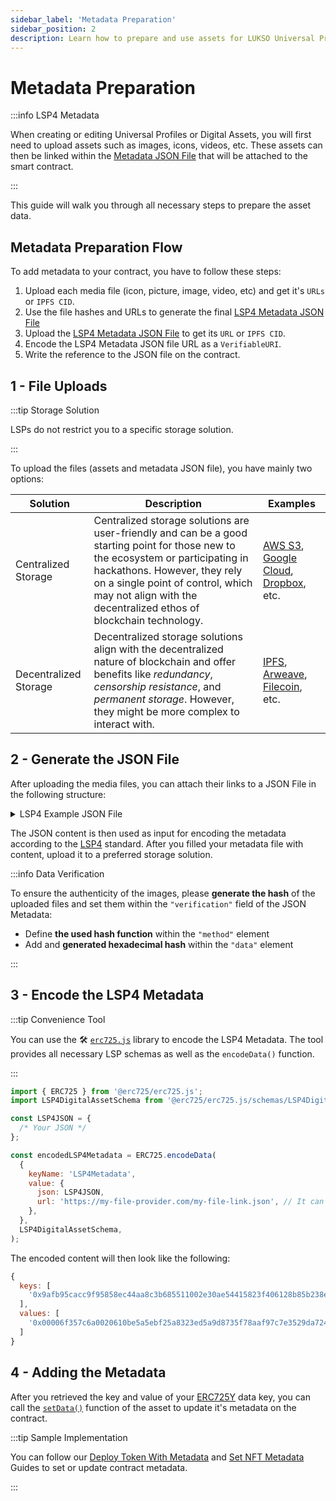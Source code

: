 ```yaml
---
sidebar_label: 'Metadata Preparation'
sidebar_position: 2
description: Learn how to prepare and use assets for LUKSO Universal Profiles and digital assets (LSP7 / LSP8).
---
```


# Metadata Preparation

:::info LSP4 Metadata

When creating or editing Universal Profiles or Digital Assets, you will first need to upload assets such as images, icons, videos, etc. These assets can then be linked within the [Metadata JSON File](../../../standards/tokens/LSP4-Digital-Asset-Metadata.md) that will be attached to the smart contract.

:::

This guide will walk you through all necessary steps to prepare the asset data.

## Metadata Preparation Flow

To add metadata to your contract, you have to follow these steps:

1. Upload each media file (icon, picture, image, video, etc) and get it's `URLs` or `IPFS CID`.
2. Use the file hashes and URLs to generate the final [LSP4 Metadata JSON File](https://github.com/lukso-network/LIPs/blob/main/LSPs/LSP-4-DigitalAsset-Metadata.md)
3. Upload the [LSP4 Metadata JSON File](https://github.com/lukso-network/LIPs/blob/main/LSPs/LSP-4-DigitalAsset-Metadata.md) to get its `URL` or `IPFS CID`.
4. Encode the LSP4 Metadata JSON file URL as a `VerifiableURI`.
5. Write the reference to the JSON file on the contract.

## 1 - File Uploads

:::tip Storage Solution

LSPs do not restrict you to a specific storage solution.

:::

To upload the files (assets and metadata JSON file), you have mainly two options:

| Solution              | Description                                                                                                                                                                                                                                                                 | Examples                                                                                                                                |
| --------------------- | --------------------------------------------------------------------------------------------------------------------------------------------------------------------------------------------------------------------------------------------------------------------------- | --------------------------------------------------------------------------------------------------------------------------------------- |
| Centralized Storage   | Centralized storage solutions are user-friendly and can be a good starting point for those new to the ecosystem or participating in hackathons. However, they rely on a single point of control, which may not align with the decentralized ethos of blockchain technology. | [AWS S3](https://aws.amazon.com/s3/), [Google Cloud](https://cloud.google.com/storage?hl=en), [Dropbox](https://www.dropbox.com/), etc. |
| Decentralized Storage | Decentralized storage solutions align with the decentralized nature of blockchain and offer benefits like _redundancy_, _censorship resistance_, and _permanent storage_. However, they might be more complex to interact with.                                             | [IPFS](https://ipfs.tech/), [Arweave](https://www.arweave.org/), [Filecoin](https://filecoin.io/), etc.                                 |

## 2 - Generate the JSON File

After uploading the media files, you can attach their links to a JSON File in the following structure:

<details>
  <summary>LSP4 Example JSON File</summary>

```js
{
    "LSP4Metadata": {
      "name": "My Token Name",
      "description": "Sample Description",
      "links": [{ "title": "My Website", "url": "https://my.website.com" }],
      "icon": [
        {
          "width": 60,
          "height": 60,
          "url": "https://mycentralised-storage.com/filename.png"
        }
      ],
      "images": [
        [
          {
            "width": 1000,
            "height": 1000,
            "url": "https://centralised-cloud-storage.com/image.jpg",
            "verification": {
              "method": "keccak256(bytes)",
              "data": "0x<hashOfTheUploadedFile>"
            }

          }
          {
            "width": 500,
            "height": 500,
            "url": "ipfs://[IPFS-CID]",
            "verification": {
              "method": "keccak256(bytes)",
              "data": "0x<hashOfTheUploadedFile>"
            }

          }
        ]
      ],
      "assets": [],
      "attributes": [
        {
          "key": "Standard type",
          "value": "LSP",
          "type": "string"
        },
        {
          "key": "Standard number",
          "value": 4,
          "type": "number"
        }
      ]
    }
  }
```

</details>

The JSON content is then used as input for encoding the metadata according to the [LSP4](../../../standards/tokens/LSP4-Digital-Asset-Metadata.md#lsp4---digital-asset-metadata) standard. After you filled your metadata file with content, upload it to a preferred storage solution.

:::info Data Verification

To ensure the authenticity of the images, please **generate the hash** of the uploaded files and set them within the `"verification"` field of the JSON Metadata:

- Define **the used hash function** within the `"method"` element
- Add and **generated hexadecimal hash** within the `"data"` element

:::

## 3 - Encode the LSP4 Metadata

:::tip Convenience Tool

You can use the 🛠️ [`erc725.js`](../../../tools/erc725js/getting-started.md) library
to encode the LSP4 Metadata. The tool provides all necessary LSP schemas as well as the `encodeData()` function.

:::

```js
import { ERC725 } from '@erc725/erc725.js';
import LSP4DigitalAssetSchema from '@erc725/erc725.js/schemas/LSP4DigitalAsset.json';

const LSP4JSON = {
  /* Your JSON */
};

const encodedLSP4Metadata = ERC725.encodeData(
  {
    keyName: 'LSP4Metadata',
    value: {
      json: LSP4JSON,
      url: 'https://my-file-provider.com/my-file-link.json', // It can also be: ipfs://[CID]
    },
  },
  LSP4DigitalAssetSchema,
);
```

The encoded content will then look like the following:

```js title="LSP4 Encoded Contract Metadata" wordWrap=inherit
{
  keys: [
    '0x9afb95cacc9f95858ec44aa8c3b685511002e30ae54415823f406128b85b238e'
  ],
  values: [
    '0x00006f357c6a0020610be5a5ebf25a8323ed5a9d8735f78aaf97c7e3529da7249f17e1b4129636f3697066733a2f2f516d5154716865424c5a466e5155787535524473387441394a746b78665a714d42636d47643973756b587877526d'
  ]
}
```

## 4 - Adding the Metadata

After you retrieved the key and value of your [ERC725Y](../../../standards/lsp-background/erc725#erc725y-generic-data-keyvalue-store) data key, you can call the [`setData()`](../../../contracts/contracts/ERC725/ERC725.md#setdata) function of the asset to update it's metadata on the contract.

:::tip Sample Implementation

You can follow our [Deploy Token With Metadata](./deploy-token-with-metadata.md) and [Set NFT Metadata](./set-nft-metadata.md) Guides to set or update contract metadata.

:::
